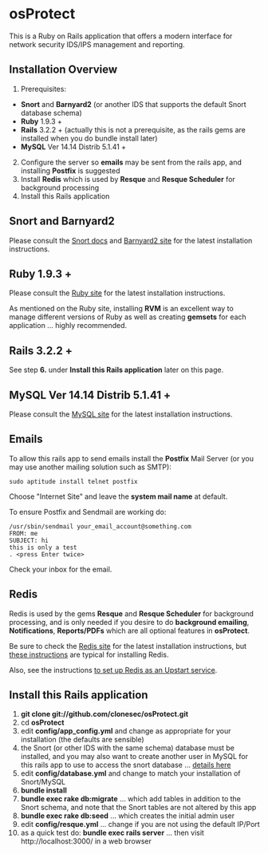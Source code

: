 # osProtect

This is a Ruby on Rails application that offers a modern interface for network security IDS/IPS management and reporting.

## Installation Overview

1. Prerequisites:
  * **Snort** and **Barnyard2** (or another IDS that supports the default Snort database schema)
  * **Ruby** 1.9.3 +
  * **Rails** 3.2.2 + (actually this is not a prerequisite, as the rails gems are installed when you do bundle install later)
  * **MySQL** Ver 14.14 Distrib 5.1.41 +
2. Configure the server so **emails** may be sent from the rails app, and installing **Postfix** is suggested
3. Install **Redis** which is used by **Resque** and **Resque Scheduler** for background processing
4. Install this Rails application


## Snort and Barnyard2

Please consult the [Snort docs](http://www.snort.org/docs "snort install") and [Barnyard2 site](http://www.securixlive.com/barnyard2/download.php "barnyard2 install") for the latest installation instructions.


## Ruby 1.9.3 +

Please consult the [Ruby site](http://www.ruby-lang.org/en/downloads/ "ruby install") for the latest installation instructions.

As mentioned on the Ruby site, installing **RVM** is an excellent way to manage different versions of Ruby as well as creating **gemsets** for each application ... highly recommended.


## Rails 3.2.2 +

See step **6.** under **Install this Rails application** later on this page.


## MySQL Ver 14.14 Distrib 5.1.41 +

Please consult the [MySQL site](http://dev.mysql.com/downloads/ "mysql install") for the latest installation instructions.


## Emails

To allow this rails app to send emails install the **Postfix** Mail Server (or you may use another mailing solution such as SMTP):

```
sudo aptitude install telnet postfix
```

Choose "Internet Site" and leave the **system mail name** at default.

To ensure Postfix and Sendmail are working do:

```
/usr/sbin/sendmail your_email_account@something.com
FROM: me
SUBJECT: hi
this is only a test
. <press Enter twice>
```

Check your inbox for the email.

## Redis

Redis is used by the gems **Resque** and **Resque Scheduler** for background processing, and is only
needed if you desire to do **background emailing**, **Notifications**, **Reports/PDFs** which are 
all optional features in **osProtect**.

Be sure to check the [Redis site](http://redis.io/download "redis install") for the latest installation instructions, but [these instructions](osProtect/wiki/installing-Redis "installing redis") are typical for installing Redis.

Also, see the instructions [to set up Redis as an Upstart service](osProtect/wiki/setting-up-Redis-as-an-Upstart-service "setting up redis as an upstart service").

## Install this Rails application

1. **git clone git://github.com/clonesec/osProtect.git**
2. cd **osProtect**
3. edit **config/app_config.yml** and change as appropriate for your installation (the defaults are sensible)
4. the Snort (or other IDS with the same schema) database must be installed, and you may also want to create another user in 
MySQL for this rails app to use to access the snort database ... [details here](osProtect/wiki/create-rails-app-user-for-snort-database "create rails app user in mysql")
5. edit **config/database.yml** and change to match your installation of Snort/MySQL
6. **bundle install**
7. **bundle exec rake db:migrate** ... which add tables in addition to the Snort schema, and note that the Snort tables are not altered by this app
8. **bundle exec rake db:seed** ... which creates the initial admin user
9. edit **config/resque.yml** ... change if you are not using the default IP/Port
10. as a quick test do: **bundle exec rails server** ... then visit http://localhost:3000/ in a web browser
